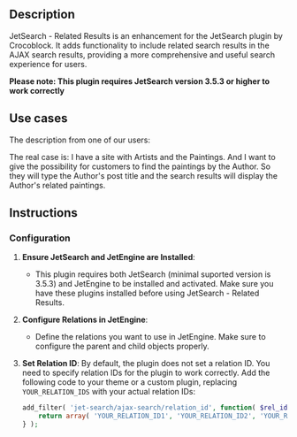 ## Description

JetSearch - Related Results is an enhancement for the JetSearch plugin by Crocoblock. It adds functionality to include related search results in the AJAX search results, providing a more comprehensive and useful search experience for users.

**Please note: This plugin requires JetSearch version 3.5.3 or higher to work correctly**

## Use cases

The description from one of our users:

The real case is: I have a site with Artists and the Paintings. And I want to give the possibility for customers to find the paintings by the Author. So they will type the Author's post title and the search results will display the Author's related paintings.

## Instructions

### Configuration

1. **Ensure JetSearch and JetEngine are Installed**:
    - This plugin requires both JetSearch (minimal suported version is 3.5.3) and JetEngine to be installed and activated. Make sure you have these plugins installed before using JetSearch - Related Results.

2. **Configure Relations in JetEngine**:
    - Define the relations you want to use in JetEngine. Make sure to configure the parent and child objects properly.

3. **Set Relation ID**:
    By default, the plugin does not set a relation ID. You need to specify relation IDs for the plugin to work correctly. Add the following code to your theme or a custom plugin, replacing `YOUR_RELATION_IDS` with your actual relation IDs:
    ```php
    add_filter( 'jet-search/ajax-search/relation_id', function( $rel_id, $query_data, $additional_sources ) {
        return array( 'YOUR_RELATION_ID1', 'YOUR_RELATION_ID2', 'YOUR_RELATION_ID3' );
    } );
    ```

